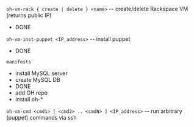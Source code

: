 `oh-vm-rack { create | delete } <name>` -- create/delete Rackspace VM (returns public IP)

* DONE

`oh-vm-inst-puppet <IP_address>` -- install puppet

* DONE

`manifests`

* install MySQL server
* create MySQL DB
* DONE
* add OH repo
* install oh-*

`oh-vm-cmd <cmd1> [ <cmd2> .. <cmdN> ] <IP_address>` -- run arbitrary (puppet) commands via ssh
